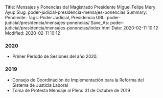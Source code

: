 Title: Mensajes y Ponencias del Magistrado Presidente Miguel Felipe Mery Ayup
Slug: poder-judicial-presidencia-mensajes-ponencias
Summary: Pendiente.
Tags: Poder Judicial, Presidencia
URL: poder-judicial/presidencia/mensajes-ponencias/
Save_As: poder-judicial/presidencia/mensajes-ponencias/index.html
Date: 2020-02-11 10:12
Modified: 2020-02-11 10:12


### 2020

* Primer Periodo de Sesiones del año 2020.

### 2019

* Consejo de Coordinación de Implementación para la Reforma del Sistema de Justicia Laboral
* Toma de Protesta Mensaje al Pleno 31 de Octubre de 2019
